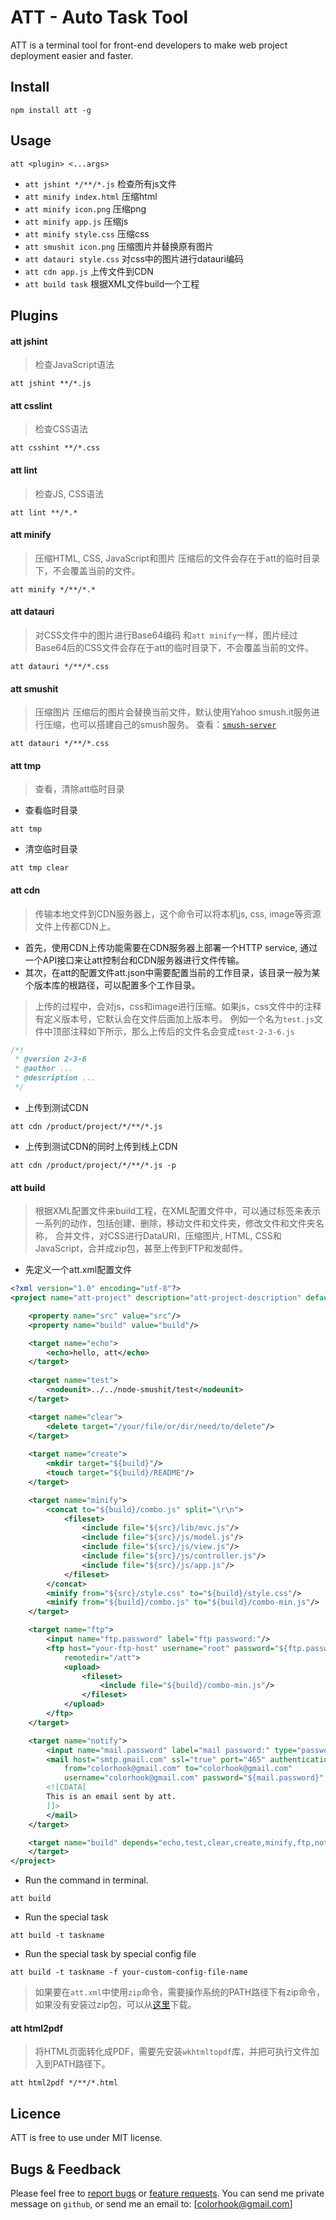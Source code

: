# ATT - Auto Task Tool
ATT is a terminal tool for front-end developers to make web project deployment easier and faster.

## Install

```shell
npm install att -g
```

## Usage
```shell
att <plugin> <...args>
```

* `att jshint */**/*.js` 检查所有js文件
* `att minify index.html`  压缩html
* `att minify icon.png`  压缩png
* `att minify app.js`  压缩js
* `att minify style.css`  压缩css
* `att smushit icon.png` 压缩图片并替换原有图片
* `att datauri style.css`  对css中的图片进行datauri编码
* `att cdn app.js` 上传文件到CDN
* `att build task` 根据XML文件build一个工程

## Plugins

#### att jshint
> 检查JavaScript语法

```shell
att jshint **/*.js
```

#### att csslint
> 检查CSS语法

```shell
att csshint **/*.css
```

#### att lint
> 检查JS, CSS语法

```shell
att lint **/*.*
```

#### att minify
> 压缩HTML, CSS, JavaScript和图片
压缩后的文件会存在于att的临时目录下，不会覆盖当前的文件。

```shell
att minify */**/*.*
```

#### att datauri
> 对CSS文件中的图片进行Base64编码
和`att minify`一样，图片经过Base64后的CSS文件会存在于att的临时目录下，不会覆盖当前的文件。

```shell
att datauri */**/*.css
```

#### att smushit
> 压缩图片
> 压缩后的图片会替换当前文件，默认使用Yahoo smush.it服务进行压缩，也可以搭建自己的smush服务。
 查看：[`smush-server`](https://github.com/colorhook/smush-server)

```shell
att datauri */**/*.css
```

#### att tmp
>查看，清除att临时目录

+ 查看临时目录

```shell
att tmp
```
+ 清空临时目录

```shell
att tmp clear
```


#### att cdn
> 传输本地文件到CDN服务器上，这个命令可以将本机js, css, image等资源文件上传都CDN上。
- 首先，使用CDN上传功能需要在CDN服务器上部署一个HTTP service, 通过一个API接口来让att控制台和CDN服务器进行文件传输。
- 其次，在att的配置文件att.json中需要配置当前的工作目录，该目录一般为某个版本库的根路径，可以配置多个工作目录。

>上传的过程中，会对js，css和image进行压缩。如果js，css文件中的注释有定义版本号，它默认会在文件后面加上版本号。
例如一个名为`test.js`文件中顶部注释如下所示，那么上传后的文件名会变成`test-2-3-6.js`

```javascript
/*!
 * @version 2-3-6
 * @author ...
 * @description ...
 */
```

+ 上传到测试CDN

```shell
att cdn /product/project/*/**/*.js
```

+ 上传到测试CDN的同时上传到线上CDN

```shell
att cdn /product/project/*/**/*.js -p
```

#### att build
> 根据XML配置文件来build工程，在XML配置文件中，可以通过标签来表示一系列的动作，包括创建、删除，移动文件和文件夹，修改文件和文件夹名称，
合并文件，对CSS进行DataURI，压缩图片, HTML, CSS和JavaScript，合并成zip包，甚至上传到FTP和发邮件。

+ 先定义一个att.xml配置文件

```xml
<?xml version="1.0" encoding="utf-8"?>
<project name="att-project" description="att-project-description" default="build" basedir=".">

	<property name="src" value="src"/>
	<property name="build" value="build"/>

	<target name="echo">
		<echo>hello, att</echo>
	</target>
		
	<target name="test">
		<nodeunit>../../node-smushit/test</nodeunit>
	</target>

	<target name="clear">
		<delete target="/your/file/or/dir/need/to/delete"/>
	</target>
	
	<target name="create">
	    <mkdir target="${build}"/>
	    <touch target="${build}/README"/>
	</target>

	<target name="minify">
		<concat to="${build}/combo.js" split="\r\n">
			<fileset>
				<include file="${src}/lib/mvc.js"/>
				<include file="${src}/js/model.js"/>
				<include file="${src}/js/view.js"/>
				<include file="${src}/js/controller.js"/>
				<include file="${src}/js/app.js"/>
			</fileset>
		</concat>
		<minify from="${src}/style.css" to="${build}/style.css"/>
		<minify from="${build}/combo.js" to="${build}/combo-min.js"/>
	</target>

	<target name="ftp">
		<input name="ftp.password" label="ftp password:"/>
		<ftp host="your-ftp-host" username="root" password="${ftp.password}" port="21" 
			remotedir="/att">
			<upload>
				<fileset>
					<include file="${build}/combo-min.js"/>
				</fileset>
			</upload>
		</ftp>
	</target>

	<target name="notify">
		<input name="mail.password" label="mail password:" type="password"/>
		<mail host="smtp.gmail.com" ssl="true" port="465" authentication="login"
			from="colorhook@gmail.com" to="colorhook@gmail.com"
			username="colorhook@gmail.com" password="${mail.password}"  subject="att notification">
		<![CDATA[
		This is an email sent by att.
		]]>
		</mail>
	</target>

	<target name="build" depends="echo,test,clear,create,minify,ftp,notify">
	</target>
</project>
```

+ Run the command in terminal.

```shell
att build
```

+ Run the special task

```shell
att build -t taskname
```
+ Run the special task by special config file

```shell
att build -t taskname -f your-custom-config-file-name
```
> 如果要在`att.xml`中使用`zip`命令，需要操作系统的PATH路径下有zip命令，如果没有安装过zip包，可以从[这里](http://stahlworks.com/dev/index.php?tool=zipunzip)下载。


#### att html2pdf
> 将HTML页面转化成PDF，需要先安装`wkhtmltopdf`库，并把可执行文件加入到PATH路径下。

```shell
att html2pdf */**/*.html
```

## Licence

ATT is free to use under MIT license. 

## Bugs & Feedback

Please feel free to [report bugs](http://github.com/colorhook/att/issues) or [feature requests](http://github.com/colorhook/att/pulls).
You can send me private message on `github`, or send me an email to: [colorhook@gmail.com]